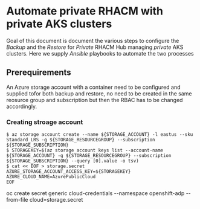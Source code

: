 # Automate private RHACM with private AKS clusters

Goal of this document is document the various steps to configure the _Backup_ and the _Restore_  for *Private* RHACM Hub managing *private* AKS clusters. Here we supply _Ansible_ playbooks to automate the two processes

## Prerequirements

An Azure storage account with a container need to be configured and supplied tofor both backup and restore, no need to be created in the same reosurce group and subscription but then the RBAC has to be changed accordingly.

### Creating stroage account



```shell
$ az storage account create --name ${STORAGE_ACCOUNT} -l eastus --sku Standard_LRS -g ${STORAGE_RESOURCEGROUP} --subscription ${STORAGE_SUBSCRIPTION}
$ STORAGEKEY=$(az storage account keys list --account-name ${STORAGE_ACCOUNT} -g ${STORAGE_RESOURCEGROUP} --subscription ${STORAGE_SUBSCRIPTION} --query [0].value -o tsv)
$ cat << EOF > storage.secret
AZURE_STORAGE_ACCOUNT_ACCESS_KEY=${STORAGEKEY}
AZURE_CLOUD_NAME=AzurePublicCloud
EOF
```


oc create secret generic cloud-credentials --namespace openshift-adp --from-file cloud=storage.secret
